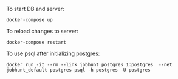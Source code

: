 To start DB and server:
```
docker-compose up
``` 

To reload changes to server:
```
docker-compose restart
```

To use psql after initializing postgres:
```
docker run -it --rm --link jobhunt_postgres_1:postgres  --net jobhunt_default postgres psql -h postgres -U postgres
```
